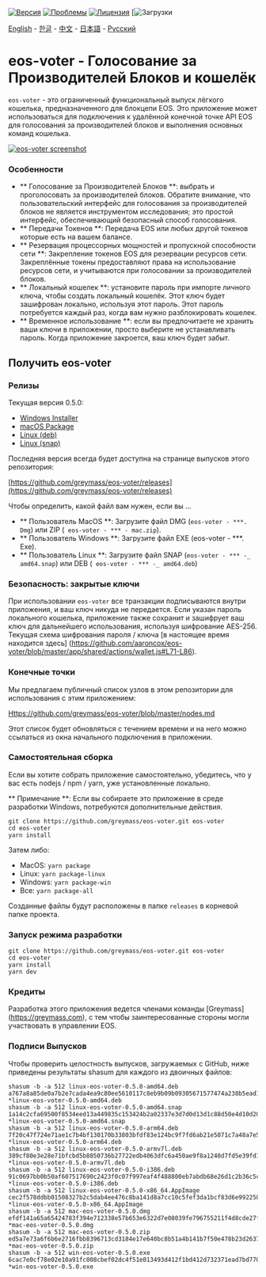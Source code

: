 [![Версия](https://img.shields.io/github/release/greymass/eos-voter/all.svg)](https://github.com/greymass/eos-voter/releases)
[![Проблемы](https://img.shields.io/github/issues/greymass/eos-voter.svg)](https://github.com/greymass/eos-voter/issues)
[![Лицензия](https://img.shields.io/badge/license-MIT-blue.svg)](https://raw.githubusercontent.com/greymass/eos-voter/master/LICENSE)
[![Загрузки](https://img.shields.io/github/downloads/greymass/eos-voter/total.svg)

[English](https://github.com/greymass/eos-voter/blob/master/README.md) - [한글](https://github.com/greymass/eos-voter/blob/master/README.kr.md) - [中文](https://github.com/greymass/eos-voter/blob/master/README.zh.md) - [日本語](https://github.com/greymass/eos-voter/blob/master/README.ja.md) - [Русский](https://github.com/greymass/eos-voter/blob/master/README.ru.md)

# eos-voter - Голосование за Производителей Блоков и кошелёк

`eos-voter` - это ограниченный функциональный выпуск лёгкого кошелька, предназначенного для блокцепи EOS. Это приложение может использоваться для подключения к удалённой конечной точке API EOS для голосования за производителей блоков и выполнения основных команд кошелька.


[![eos-voter screenshot](https://raw.githubusercontent.com/greymass/eos-voter/master/eos-voter.png)](https://raw.githubusercontent.com/greymass/eos-voter/master/eos-voter.png)

### Особенности

- ** Голосование за Производителей Блоков **: выбрать и проголосовать за производителей блоков. Обратите внимание, что пользовательский интерфейс для голосования за производителей блоков не является инструментом исследования; это простой интерфейс, обеспечивающий безопасный способ голосования.
- ** Передачи Токенов **: Передача EOS или любых другой токенов которые есть на вашем балансе.
- ** Резервация процессорных мощностей и пропускной способности сети **: Закрепление токенов EOS для резервации ресурсов сети. Закреплённые токены предоставляют права на использование ресурсов сети, и учитываются при голосовании за производителей блоков.
- ** Локальный кошелек **: установите пароль при импорте личного ключа, чтобы создать локальный кошелёк. Этот ключ будет зашифрован локально, используя этот пароль. Этот пароль потребуется каждый раз, когда вам нужно разблокировать кошелек.
- ** Временное использование **: если вы предпочитаете не хранить ваши ключи в приложении, просто выберите не устанавливать пароль. Когда приложение закроется, ваш ключ будет забыт.

## Получить eos-voter

### Релизы

Текущая версия 0.5.0:

- [Windows Installer](https://github.com/greymass/eos-voter/releases/download/v0.5.0/win-eos-voter-0.5.0.exe)
- [macOS Package](https://github.com/greymass/eos-voter/releases/download/v0.5.0/mac-eos-voter-0.5.0.dmg)
- [Linux (deb)](https://github.com/greymass/eos-voter/releases/download/v0.5.0/linux-eos-voter-0.5.0-amd64.deb)
- [Linux (snap)](https://github.com/greymass/eos-voter/releases/download/v0.5.0/linux-eos-voter-0.5.0-amd64.snap)

Последняя версия всегда будет доступна на странице выпусков этого репозитория:

[https://github.com/greymass/eos-voter/releases](https://github.com/greymass/eos-voter/releases)

Чтобы определить, какой файл вам нужен, если вы ...

- ** Пользователь MacOS **: Загрузите файл DMG (`eos-voter - ***. Dmg`) или ZIP (` eos-voter - *** - mac.zip`).
- ** Пользователь Windows **: Загрузите файл EXE (eos-voter - ***. Exe).
- ** Пользователь Linux **: Загрузите файл SNAP (`eos-voter - *** -_ amd64.snap`) или DEB (` eos-voter - *** -_ amd64.deb`)

### Безопасность: закрытые ключи

При использовании `eos-voter` все транзакции подписываются внутри приложения, и ваш ключ никуда не передается. Если указан пароль локального кошелька, приложение также сохранит и зашифрует ваш ключ для дальнейшего использования, используя шифрование AES-256. Текущая схема шифрования пароля / ключа [в настоящее время находится здесь] (https://github.com/aaroncox/eos-voter/blob/master/app/shared/actions/wallet.js#L71-L86).

### Конечные точки

Мы предлагаем публичный список узлов в этом репозитории для использования с этим приложением:

[Https://github.com/greymass/eos-voter/blob/master/nodes.md](https://github.com/greymass/eos-voter/blob/master/nodes.md)

Этот список будет обновляться с течением времени и на него можно ссылаться из окна начального подключения в приложении.

### Самостоятельная сборка

Если вы хотите собрать приложение самостоятельно, убедитесь, что у вас есть nodejs / npm / yarn, уже установленные локально.

** Примечание **: Если вы собираете это приложение в среде разработки Windows, потребуются дополнительные действия.

```
git clone https://github.com/greymass/eos-voter.git eos-voter
cd eos-voter
yarn install
```

Затем либо:

- MacOS: `yarn package`
- Linux: `yarn package-linux`
- Windows: `yarn package-win`
- Все: `yarn package-all`

Созданные файлы будут расположены в папке `releases` в корневой папке проекта.

### Запуск режима разработки

```
git clone https://github.com/greymass/eos-voter.git eos-voter
cd eos-voter
yarn install
yarn dev
```

### Кредиты

Разработка этого приложения ведется членами команды [Greymass] (https://greymass.com), с тем чтобы заинтересованные стороны могли участвовать в управлении EOS.

### Подписи Выпусков

Чтобы проверить целостность выпусков, загружаемых с GitHub, ниже приведены результаты shasum для каждого из двоичных файлов:

```
shasum -b -a 512 linux-eos-voter-0.5.0-amd64.deb
a767a8a85de0a7b2e7cada4ea9c80ee5610117c8eb9b09b09305671577474a238b5ead10ed9cb32a132fc7ceadf935de4176822788ed4da88fdf015635663aab *linux-eos-voter-0.5.0-amd64.deb
shasum -b -a 512 linux-eos-voter-0.5.0-amd64.snap
1a14c2cfa69500f8534eed13a449835c153424b2a02337e3d7d0d13d1c88d50e4d10d20e2c78ab967653b4896848f3fc47fea4aef2a084076a028313a43bc2fb *linux-eos-voter-0.5.0-amd64.snap
shasum -b -a 512 linux-eos-voter-0.5.0-arm64.deb
7f20c47f724e71ae1c7b4bf130170b33803bfdf83e124bc9f7fd6ab21e5071c7a48a7e5447218cae1e6cd45f32303a314f2c47c32b9b9d2baf61bdb8677cb015 *linux-eos-voter-0.5.0-arm64.deb
shasum -b -a 512 linux-eos-voter-0.5.0-armv7l.deb
389cf80e3e28e71bfcbd5b8850736b27722edb4063dfc6a450ae9f8a1240d7fd5e39fd13b4cdc6f3f4087e512df98e9e73b1c900e00495cf5608f4b1655ffe09 *linux-eos-voter-0.5.0-armv7l.deb
shasum -b -a 512 linux-eos-voter-0.5.0-i386.deb
91c0697bb0b50af607517690c2423f0c07f997eaf4f488800eb7abdb68e26d1c2b36c5c1622c1afaaba150701e864899a250b79679602b729ff8f48859762bb5 *linux-eos-voter-0.5.0-i386.deb
shasum -b -a 512 linux-eos-voter-0.5.0-x86_64.AppImage
cec2f578ddbb01508327b2c5dab4ee476c8ba141d8a7cc10c5fef3da1bcf83d6e9922588882baa06f00c4e49792c1b166eba14a3658733d8eb1b85aa7539f716 *linux-eos-voter-0.5.0-x86_64.AppImage
shasum -b -a 512 mac-eos-voter-0.5.0.dmg
efdf141a65a65424783f394e712338e57b653e6322d7e08039fe796755211f4d8cde27fa9a0a120abbc338dd360f882f4388dd3022ab94831fea10c09f78e433 *mac-eos-voter-0.5.0.dmg
shasum -b -a 512 mac-eos-voter-0.5.0.zip
ed5a7e73a6f6b6e2716fbb8396713cd3184e17e640bc8b51a4b141b7f50e478b23d26374aed78670fc1d5bf4d5e4bcabc803dedb7679e83c02a5cc004910e603 *mac-eos-voter-0.5.0.zip
shasum -b -a 512 win-eos-voter-0.5.0.exe
6cac7e0cf78e02e10a91fc008cbef02dc4f51e013493d412f1bd412d732371ead7bd770979b890df8f09312ab53003c04787bc7beb1a5fb6ef61551333d74852 *win-eos-voter-0.5.0.exe
```
